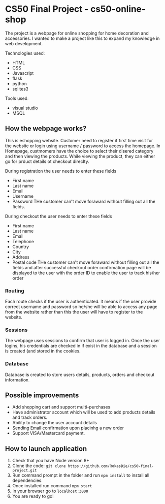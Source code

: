# CS50 Final Project - cs50-online-shop

The project is a webpage for online shopping for home decoration and accessories. I wanted to make a project like this to expand my knowledge in web development.

Technologies used:

- HTML
- CSS
- Javascript
- flask
- python
- sqlites3

Tools used:
- visual studio 
- MSQL

## How the webpage works?

This is eshopping website. Customer need to register if first time visit for the website or login using username / password to access the homepage. 
In Homepage, custmomers have the choice to select their disered category and then viewing the products.
While viewing the product, they can either go for prduct details ot checkout direclty.

During registration the user needs to enter these fields
- First name
- Last name
- Email
- Username
- Password
THe customer can't move foraward without filling out all the fields.

During checkout the user needs to enter these fields
- First name
- Last name
- Email
- Telephone
- Country
- City
- Address
- Postal code
THe customer can't move foraward without filling out all the fields and after successful checkout order confirmation page will be displayed to the user with the order ID to enable the user to track his/her order

### Routing

Each route checks if the user is authenticated. It means if the user provide correct username and password so he/she will be able to access any page from the website rather than this the user will have to register to the website.

### Sessions

The webpage uses sessions to confirm that user is logged in. Once the user logins, his credentials are checked in if exist in the database and a session is created (and stored in the cookies.

### Database

Database is created to store users details, products, orders and checkout information. 

## Possible improvements
- Add shopping cart and support multi-purchases
- Have administrator account which will be used to add products details and track orders.
- Ability to change the user account details
- Sending Email confirmation upon placinhg a new order
- Support VISA/Mastercard payment.

## How to launch application

1. Check that you have Node version 8+
2. Clone the code: `git clone https://github.com/RokasDie/cs50-final-project.git`
3. Run command prompt in the folder and run `npm install` to install all dependencies
4. Once installed run command `npm start`
5. In your browser go to `localhost:3000`
6. You are ready to go!
